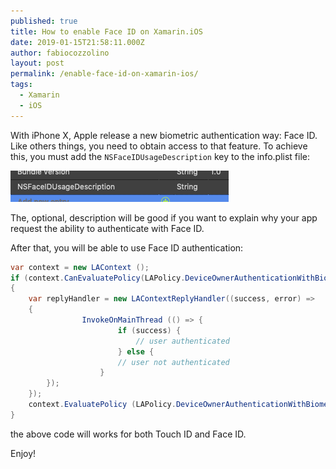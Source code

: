 ```yaml
---
published: true
title: How to enable Face ID on Xamarin.iOS
date: 2019-01-15T21:58:11.000Z
author: fabiocozzolino
layout: post
permalink: /enable-face-id-on-xamarin-ios/
tags:
  - Xamarin
  - iOS
---
```

With iPhone X, Apple release a new biometric authentication way: Face ID. Like others things, you need to obtain access to that feature. To achieve this, you must add the `NSFaceIDUsageDescription` key to the info.plist file:

![Enable FaceId](/assets/img/faceid-enabled.png)

The, optional, description will be good if you want to explain why your app request the ability to authenticate with Face ID.

After that, you will be able to use Face ID authentication:

```csharp
var context = new LAContext ();
if (context.CanEvaluatePolicy(LAPolicy.DeviceOwnerAuthenticationWithBiometrics, out AuthError))
{
    var replyHandler = new LAContextReplyHandler((success, error) => 
    {
				InvokeOnMainThread (() => {
						if (success) {
			  				// user authenticated
						} else {
        				// user not authenticated
    				}
        });
    });
    context.EvaluatePolicy (LAPolicy.DeviceOwnerAuthenticationWithBiometrics, "Authenticate", replyHandler);
}
```

the above code will works for both Touch ID and Face ID.

Enjoy!


